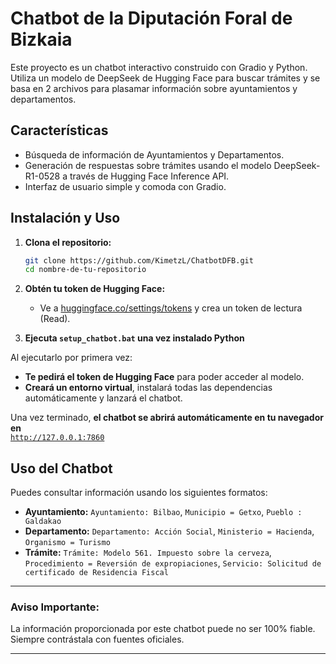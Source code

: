 # Chatbot de la Diputación Foral de Bizkaia

Este proyecto es un chatbot interactivo construido con Gradio y Python. Utiliza un modelo de DeepSeek de Hugging Face para buscar trámites y se basa en 2 archivos para plasamar información sobre ayuntamientos y departamentos.

## Características

* Búsqueda de información de Ayuntamientos y Departamentos.
* Generación de respuestas sobre trámites usando el modelo DeepSeek-R1-0528 a través de Hugging Face Inference API.
* Interfaz de usuario simple y comoda con Gradio.

## Instalación y Uso

1.  **Clona el repositorio:**
    ```bash
    git clone https://github.com/KimetzL/ChatbotDFB.git
    cd nombre-de-tu-repositorio
    ```
2.  **Obtén tu token de Hugging Face:**
    * Ve a [huggingface.co/settings/tokens](https://huggingface.co/settings/tokens) y crea un token de lectura (Read).
    
3.  **Ejecuta `setup_chatbot.bat` una vez instalado Python**
   
Al ejecutarlo por primera vez:
- **Te pedirá el token de Hugging Face** para poder acceder al modelo.
- **Creará un entorno virtual**, instalará todas las dependencias automáticamente y lanzará el chatbot.

Una vez terminado, **el chatbot se abrirá automáticamente en tu navegador en**  
[`http://127.0.0.1:7860`](http://127.0.0.1:7860)

## Uso del Chatbot

Puedes consultar información usando los siguientes formatos:

* **Ayuntamiento:** `Ayuntamiento: Bilbao`, `Municipio = Getxo`, `Pueblo : Galdakao`
* **Departamento:** `Departamento: Acción Social`, `Ministerio = Hacienda`, `Organismo = Turismo`
* **Trámite:** `Trámite: Modelo 561. Impuesto sobre la cerveza`, `Procedimiento = Reversión de expropiaciones`, `Servicio: Solicitud de certificado de Residencia Fiscal`

---
### Aviso Importante:
La información proporcionada por este chatbot puede no ser 100% fiable. Siempre contrástala con fuentes oficiales.

---
